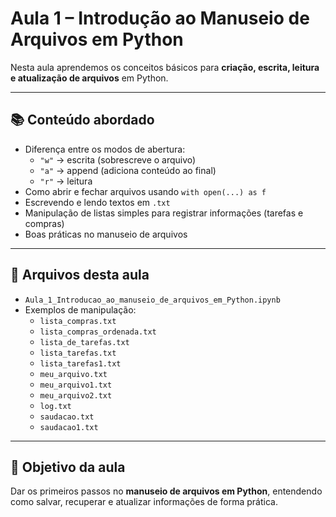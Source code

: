# Aula 1 – Introdução ao Manuseio de Arquivos em Python

Nesta aula aprendemos os conceitos básicos para **criação, escrita, leitura e atualização de arquivos** em Python.

---

## 📚 Conteúdo abordado

- Diferença entre os modos de abertura:
  - `"w"` → escrita (sobrescreve o arquivo)
  - `"a"` → append (adiciona conteúdo ao final)
  - `"r"` → leitura
- Como abrir e fechar arquivos usando `with open(...) as f`
- Escrevendo e lendo textos em `.txt`
- Manipulação de listas simples para registrar informações (tarefas e compras)
- Boas práticas no manuseio de arquivos

---

## 📝 Arquivos desta aula

- `Aula_1_Introducao_ao_manuseio_de_arquivos_em_Python.ipynb`
- Exemplos de manipulação:
  - `lista_compras.txt`
  - `lista_compras_ordenada.txt`
  - `lista_de_tarefas.txt`
  - `lista_tarefas.txt`
  - `lista_tarefas1.txt`
  - `meu_arquivo.txt`
  - `meu_arquivo1.txt`
  - `meu_arquivo2.txt`
  - `log.txt`
  - `saudacao.txt`
  - `saudacao1.txt`

---

## 🚀 Objetivo da aula

Dar os primeiros passos no **manuseio de arquivos em Python**, entendendo como salvar, recuperar e atualizar informações de forma prática.
